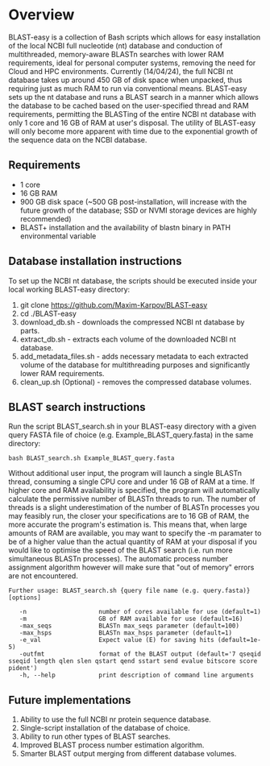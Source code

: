 # Overview
BLAST-easy is a collection of Bash scripts which allows for easy installation of the local NCBI full nucleotide (nt) database and conduction of multithreaded, memory-aware BLASTn searches with lower RAM requirements, ideal for personal computer systems, removing the need for Cloud and HPC environments. Currently (14/04/24), the full NCBI nt database takes up around 450 GB of disk space when unpacked, thus requiring just as much RAM to run via conventional means. BLAST-easy sets up the nt database and runs a BLAST search in a manner which allows the database to be cached based on the user-specified thread and RAM requirements, permitting the BLASTing of the entire NCBI nt database with only 1 core and 16 GB of RAM at user's disposal. The utility of BLAST-easy will only become more apparent with time due to the exponential growth of the sequence data on the NCBI database.

## Requirements
- 1 core
- 16 GB RAM
- 900 GB disk space (~500 GB post-installation, will increase with the future growth of the database; SSD or NVMI storage devices are highly recommended)
- BLAST+ installation and the availability of blastn binary in PATH environmental variable

## Database installation instructions
To set up the NCBI nt database, the scripts should be executed inside your local working BLAST-easy directory:
  1) git clone https://github.com/Maxim-Karpov/BLAST-easy
  2) cd ./BLAST-easy
  3) download_db.sh - downloads the compressed NCBI nt database by parts.
  4) extract_db.sh - extracts each volume of the downloaded NCBI nt database.
  5) add_metadata_files.sh - adds necessary metadata to each extracted volume of the database for multithreading purposes and significantly lower RAM requirements.
  6) clean_up.sh (Optional) -  removes the compressed database volumes.

## BLAST search instructions
Run the script BLAST_search.sh in your BLAST-easy directory with a given query FASTA file of choice (e.g. Example_BLAST_query.fasta) in the same directory:

```
bash BLAST_search.sh Example_BLAST_query.fasta
```

Without additional user input, the program will launch a single BLASTn thread, consuming a single CPU core and under 16 GB of RAM at a time. If higher core and RAM availability is specified, the program will automatically calculate the permissive number of BLASTn threads to run. The number of threads is a slight underestimation of the number of BLASTn processes you may feasibly run, the closer your specifications are to 16 GB of RAM, the more accurate the program's estimation is. This means that, when large amounts of RAM are available, you may want to specify the -m paramater to be of a higher value than the actual quantity of RAM at your disposal if you would like to optimise the speed of the BLAST search (i.e. run more simultaneous BLASTn processes). The automatic process number assignment algorithm however will make sure that "out of memory" errors are not encountered.

```
Further usage: BLAST_search.sh {query file name (e.g. query.fasta)} [options] 

   -n                    number of cores available for use (default=1)
   -m                    GB of RAM available for use (default=16)
   -max_seqs             BLASTn max_seqs parameter (default=100)
   -max_hsps             BLASTn max_hsps parameter (default=1)
   -e_val                Expect value (E) for saving hits (default=1e-5)
   -outfmt               format of the BLAST output (default='7 qseqid sseqid length qlen slen qstart qend sstart send evalue bitscore score pident')
   -h, --help            print description of command line arguments
```

## Future implementations
  1) Ability to use the full NCBI nr protein sequence database.
  2) Single-script installation of the database of choice.
  3) Ability to run other types of BLAST searches.
  4) Improved BLAST process number estimation algorithm.
  5) Smarter BLAST output merging from different database volumes.
